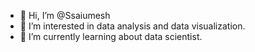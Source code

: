 - 👋 Hi, I’m @Ssaiumesh
- 👀 I’m interested in data analysis and data visualization.
- 🌱 I’m currently learning about data scientist.

<!---
Ssaiumesh/Ssaiumesh is a ✨ special ✨ repository because its `README.md` (this file) appears on your GitHub profile.
You can click the Preview link to take a look at your changes.
--->
